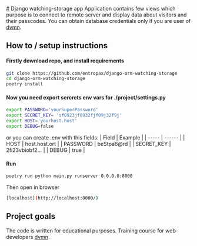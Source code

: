 [#](#) Django watching-storage app
Application contains few views which purpose is to connect to remote server
and display data about visitors and their passcodes.
You can obtain database credentials only if you are user of [dvmn](https://dvmn.org).

## How to / setup instructions
#### Firstly download repo, and install requirements
```bash
git clone https://github.com/entropax/django-orm-watching-storage
cd django-orm-watching-storage
poetry install
```

#### Now you need export sercrets env vars for ./project/settings.py
```bash
export PASSWORD='yourSuperPassword'
export SECRET_KEY= 'sf0923jf0932fjf09j32f9j'
export HOST='yourhost.host'
export DEBUG=false
```
or you can create .env with this fields:
| Field               | Example         |
| -----               | ------          |
| HOST                | host.host.ort   |
| PASSWORD            | beStpa6@rd      |
| SECRET_KEY          | 2fi23vbiobf2... |
| DEBUG               | true            |

#### Run
```bash
poetry run python main.py runserver 0.0.0.0:8000
```
Then open in browser
```bash
[localhost](http://localhost:8000/)
```
## Project goals
The code is written for educational purposes.
Training course for web-developers [dvmn](https://dvmn.org).
